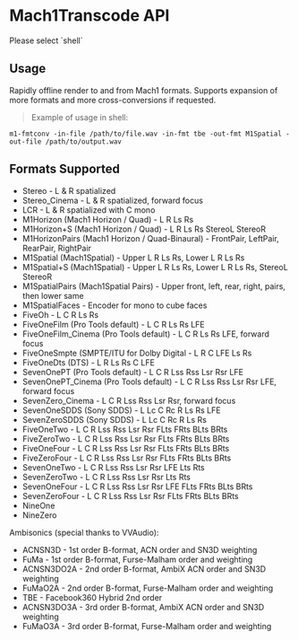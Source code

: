 # Mach1Transcode API
<aside class="notice">Please select `shell`</aside>

## Usage
Rapidly offline render to and from Mach1 formats. Supports expansion of more formats and more cross-conversions if requested.

>Example of usage in shell:

```
m1-fmtconv -in-file /path/to/file.wav -in-fmt tbe -out-fmt M1Spatial -out-file /path/to/output.wav
```

## Formats Supported
 - Stereo - L & R spatialized
 - Stereo_Cinema - L & R spatialized, forward focus
 - LCR - L & R spatialized with C mono
 - M1Horizon (Mach1 Horizon / Quad) - L R Ls Rs
 - M1Horizon+S (Mach1 Horizon / Quad) - L R Ls Rs StereoL StereoR
 - M1HorizonPairs (Mach1 Horizon / Quad-Binaural) - FrontPair, LeftPair, RearPair, RightPair
 - M1Spatial (Mach1Spatial) - Upper L R Ls Rs, Lower L R Ls Rs
 - M1Spatial+S (Mach1Spatial) - Upper L R Ls Rs, Lower L R Ls Rs, StereoL StereoR
 - M1SpatialPairs (Mach1Spatial Pairs) - Upper front, left, rear, right, pairs, then lower same
 - M1SpatialFaces - Encoder for mono to cube faces
 - FiveOh - L C R Ls Rs
 - FiveOneFilm (Pro Tools default) - L C R Ls Rs LFE
 - FiveOneFilm_Cinema (Pro Tools default) - L C R Ls Rs LFE, forward focus
 - FiveOneSmpte (SMPTE/ITU for Dolby Digital - L R C LFE Ls Rs
 - FiveOneDts (DTS) - L R Ls Rs C LFE
 - SevenOnePT (Pro Tools default) - L C R Lss Rss Lsr Rsr LFE
 - SevenOnePT_Cinema (Pro Tools default) - L C R Lss Rss Lsr Rsr LFE, forward focus
 - SevenZero_Cinema - L C R Lss Rss Lsr Rsr, forward focus
 - SevenOneSDDS (Sony SDDS) - L Lc C Rc R Ls Rs LFE
 - SevenZeroSDDS (Sony SDDS) - L Lc C Rc R Ls Rs
 - FiveOneTwo - L C R Lss Rss Lsr Rsr FLts FRts BLts BRts
 - FiveZeroTwo - L C R Lss Rss Lsr Rsr FLts FRts BLts BRts
 - FiveOneFour - L C R Lss Rss Lsr Rsr FLts FRts BLts BRts
 - FiveZeroFour - L C R Lss Rss Lsr Rsr FLts FRts BLts BRts
 - SevenOneTwo - L C R Lss Rss Lsr Rsr LFE Lts Rts
 - SevenZeroTwo - L C R Lss Rss Lsr Rsr Lts Rts
 - SevenOneFour - L C R Lss Rss Lsr Rsr LFE FLts FRts BLts BRts
 - SevenZeroFour - L C R Lss Rss Lsr Rsr FLts FRts BLts BRts
 - NineOne 
 - NineZero

 Ambisonics (special thanks to VVAudio):
 - ACNSN3D - 1st order B-format, ACN order and SN3D weighting
 - FuMa - 1st order B-format, Furse-Malham order and weighting
 - ACNSN3DO2A - 2nd order B-format, AmbiX ACN order and SN3D weighting
 - FuMaO2A - 2nd order B-format, Furse-Malham order and weighting
 - TBE - Facebook360 Hybrid 2nd order
 - ACNSN3DO3A - 3rd order B-format, AmbiX ACN order and SN3D weighting
 - FuMaO3A - 3rd order B-format, Furse-Malham order and weighting


